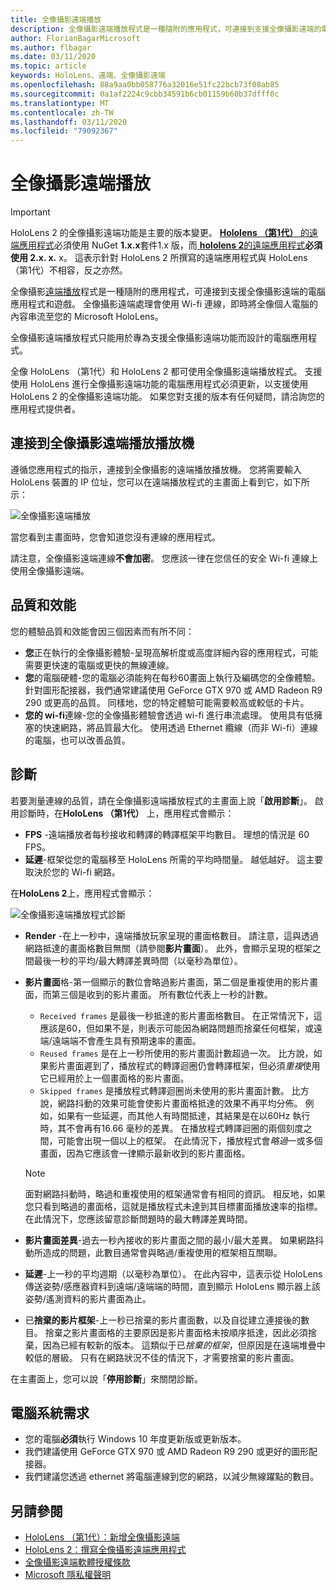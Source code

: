 ```yaml
---
title: 全像攝影遠端播放
description: 全像攝影遠端播放程式是一種隨附的應用程式，可連接到支援全像攝影遠端的電腦應用程式和遊戲。 全像攝影遠端處理會使用 Wi-fi 連線，即時將全像個人電腦的內容串流至您的 Microsoft HoloLens。
author: FlorianBagarMicrosoft
ms.author: flbagar
ms.date: 03/11/2020
ms.topic: article
keywords: HoloLens、遠端、全像攝影遠端
ms.openlocfilehash: 88a9aa0bb058776a32016e51fc22bcb73f08ab85
ms.sourcegitcommit: 0a1af2224c9cbb34591b6cb01159b60b37dfff0c
ms.translationtype: MT
ms.contentlocale: zh-TW
ms.lasthandoff: 03/11/2020
ms.locfileid: "79092367"
---
```

# <a name="holographic-remoting-player"></a>全像攝影遠端播放

>[!IMPORTANT]
>HoloLens 2 的全像攝影遠端功能是主要的版本變更。 [ **Hololens （第1代）** 的遠端應用程式](add-holographic-remoting.md)必須使用 NuGet **1.x.x**套件1.x 版，而[ **hololens 2**的遠端應用程式](holographic-remoting-create-host.md)**必須使用 2.x. x.** x。 這表示針對 HoloLens 2 所撰寫的遠端應用程式與 HoloLens （第1代）不相容，反之亦然。

全像攝影[遠端播放](https://www.microsoft.com/p/holographic-remoting-player/9nblggh4sv40)程式是一種隨附的應用程式，可連接到支援全像攝影遠端的電腦應用程式和遊戲。 全像攝影遠端處理會使用 Wi-fi 連線，即時將全像個人電腦的內容串流至您的 Microsoft HoloLens。

全像攝影遠端播放程式只能用於專為支援全像攝影遠端功能而設計的電腦應用程式。

全像 HoloLens （第1代）和 HoloLens 2 都可使用全像攝影遠端播放程式。  支援使用 HoloLens 進行全像攝影遠端功能的電腦應用程式必須更新，以支援使用 HoloLens 2 的全像攝影遠端功能。 如果您對支援的版本有任何疑問，請洽詢您的應用程式提供者。

## <a name="connecting-to-the-holographic-remoting-player"></a>連接到全像攝影遠端播放播放機

遵循您應用程式的指示，連接到全像攝影的遠端播放播放機。 您將需要輸入 HoloLens 裝置的 IP 位址，您可以在遠端播放程式的主畫面上看到它，如下所示：

![全像攝影遠端播放](images/holographicremotingplayer.png)

當您看到主畫面時，您會知道您沒有連線的應用程式。

請注意，全像攝影遠端連線**不會加密**。 您應該一律在您信任的安全 Wi-fi 連線上使用全像攝影遠端。

## <a name="quality-and-performance"></a>品質和效能

您的體驗品質和效能會因三個因素而有所不同：
* **您**正在執行的全像攝影體驗-呈現高解析度或高度詳細內容的應用程式，可能需要更快速的電腦或更快的無線連線。
* **您**的電腦硬體-您的電腦必須能夠在每秒60畫面上執行及編碼您的全像體驗。 針對圖形配接器，我們通常建議使用 GeForce GTX 970 或 AMD Radeon R9 290 或更高的品質。 同樣地，您的特定體驗可能需要較高或較低的卡片。
* **您的 wi-fi**連線-您的全像攝影體驗會透過 wi-fi 進行串流處理。 使用具有低擁塞的快速網路，將品質最大化。 使用透過 Ethernet 纜線（而非 Wi-fi）連線的電腦，也可以改善品質。

## <a name="diagnostics"></a>診斷

若要測量連線的品質，請在全像攝影遠端播放程式的主畫面上說「**啟用診斷**」。 啟用診斷時，在**HoloLens （第1代）** 上，應用程式會顯示：

* **FPS** -遠端播放者每秒接收和轉譯的轉譯框架平均數目。 理想的情況是 60 FPS。
* **延遲**-框架從您的電腦移至 HoloLens 所需的平均時間量。 越低越好。 這主要取決於您的 Wi-fi 網路。

在**HoloLens 2**上，應用程式會顯示：

![全像攝影遠端播放程式診斷](images/holographicremotingplayer-diag.png)

* **Render** -在上一秒中，遠端播放玩家呈現的畫面格數目。 請注意，這與透過網路抵達的畫面格數目無關（請參閱**影片畫面**）。 此外，會顯示呈現的框架之間最後一秒的平均/最大轉譯差異時間（以毫秒為單位）。

* **影片畫面**格-第一個顯示的數位會略過影片畫面，第二個是重複使用的影片畫面，而第三個是收到的影片畫面。 所有數位代表上一秒的計數。
    * ```Received frames``` 是最後一秒抵達的影片畫面格數目。 在正常情況下，這應該是60，但如果不是，則表示可能因為網路問題而捨棄任何框架，或遠端/遠端端不會產生具有預期速率的畫面。
    * ```Reused frames``` 是在上一秒所使用的影片畫面計數超過一次。 比方說，如果影片畫面遲到了，播放程式的轉譯迴圈仍會轉譯框架，但必須*重複*使用它已經用於上一個畫面格的影片畫面。
    * ```Skipped frames``` 是播放程式轉譯迴圈尚未使用的影片畫面計數。 比方說，網路抖動的效果可能會使影片畫面格抵達的效果不再平均分佈。 例如，如果有一些延遲，而其他人有時間抵達，其結果是在以60Hz 執行時，其不會再有16.66 毫秒的差異。 在播放程式轉譯迴圈的兩個刻度之間，可能會出現一個以上的框架。 在此情況下，播放程式會*略過*一或多個畫面，因為它應該會一律顯示最新收到的影片畫面格。

    >[!NOTE]
    >面對網路抖動時，略過和重複使用的框架通常會有相同的資訊。 相反地，如果您只看到略過的畫面格，這就是播放程式未達到其目標畫面播放速率的指標。 在此情況下，您應該留意診斷問題時的最大轉譯差異時間。

* **影片畫面差異**-過去一秒內接收的影片畫面之間的最小/最大差異。 如果網路抖動所造成的問題，此數目通常會與略過/重複使用的框架相互關聯。
* **延遲**-上一秒的平均週期（以毫秒為單位）。 在此內容中，這表示從 HoloLens 傳送姿勢/感應器資料到遠端/遠端端的時間，直到顯示 HoloLens 顯示器上該姿勢/遙測資料的影片畫面為止。
* 已**捨棄的影片框架**-上一秒已捨棄的影片畫面數，以及自從建立連接後的數目。 捨棄之影片畫面格的主要原因是影片畫面格未按順序抵達，因此必須捨棄，因為已經有較新的版本。 這類似于已*捨棄的框架*，但原因是在遠端堆疊中較低的層級。 只有在網路狀況不佳的情況下，才需要捨棄的影片畫面。



在主畫面上，您可以說「**停用診斷**」來關閉診斷。

## <a name="pc-system-requirements"></a>電腦系統需求
* 您的電腦**必須**執行 Windows 10 年度更新版或更新版本。
* 我們建議使用 GeForce GTX 970 或 AMD Radeon R9 290 或更好的圖形配接器。
* 我們建議您透過 ethernet 將電腦連線到您的網路，以減少無線躍點的數目。

## <a name="see-also"></a>另請參閱
* [HoloLens （第1代）：新增全像攝影遠端](add-holographic-remoting.md)
* [HoloLens 2：撰寫全像攝影遠端應用程式](holographic-remoting-create-host.md)
* [全像攝影遠端軟體授權條款](https://docs.microsoft.com//legal/mixed-reality/microsoft-holographic-remoting-software-license-terms)
* [Microsoft 隱私權聲明](https://go.microsoft.com/fwlink/?LinkId=521839)
